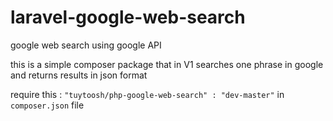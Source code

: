 # laravel-google-web-search
google web search using google API

this is a simple composer package that in V1 searches one phrase in google and returns results in json format

require this : `"tuytoosh/php-google-web-search" : "dev-master"` in `composer.json` file

